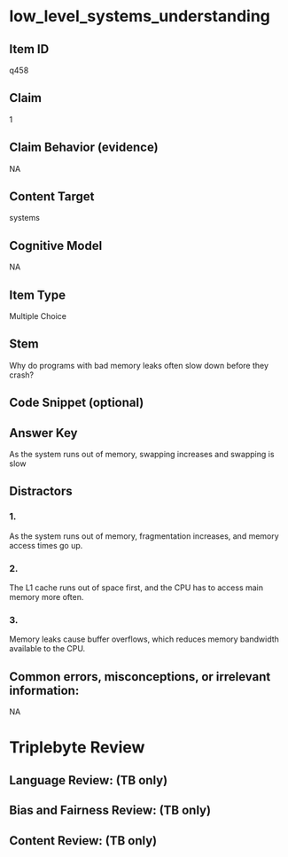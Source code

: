 # low_level_systems_understanding

## Item ID
q458

## Claim
1

## Claim Behavior (evidence)
NA

## Content Target
systems

## Cognitive Model
NA

## Item Type
Multiple Choice

## Stem
Why do programs with bad memory leaks often slow down before they crash?

## Code Snippet (optional)


## Answer Key
As the system runs out of memory, swapping increases and swapping is slow

## Distractors

### 1.
As the system runs out of memory, fragmentation increases, and memory access times go up.

### 2.
The L1 cache runs out of space first, and the CPU has to access main memory more often.

### 3.
Memory leaks cause buffer overflows, which reduces memory bandwidth available to the CPU.

## Common errors, misconceptions, or irrelevant information:
NA

# Triplebyte Review


## Language Review: (TB only)


## Bias and Fairness Review: (TB only)


## Content Review: (TB only)

